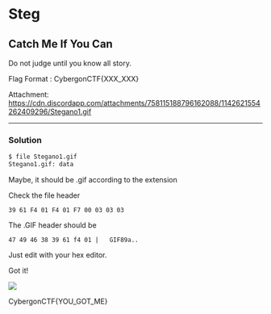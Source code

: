 ﻿# Steg

## Catch Me If You Can

Do not judge until you know all story.

Flag Format : CybergonCTF{XXX_XXX}

Attachment: https://cdn.discordapp.com/attachments/758115188796162088/1142621554262409296/Stegano1.gif

---

### Solution

```bash
$ file Stegano1.gif
Stegano1.gif: data
```

Maybe, it should be .gif according to the extension

Check the file header

```
39 61 F4 01 F4 01 F7 00 03 03 03
```

The .GIF header should be

```
47 49 46 38 39 61 f4 01 |   GIF89a..
```

Just edit with your  hex editor.

Got it!

![](https://media.discordapp.net/attachments/758115188796162088/1142624246338687096/newSteg.gif?width=1000&height=1000)


CybergonCTF{YOU_GOT_ME}